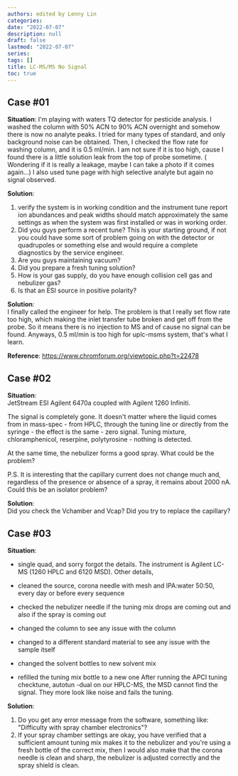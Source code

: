 ```yaml
---
authors: edited by Lenny Lin
categories:
date: "2022-07-07"
description: null
draft: false
lastmod: "2022-07-07"
series:
tags: []
title: LC-MS/MS No Signal
toc: true
---
```







<!--more-->

## Case #01

**Situation**: I'm playing with waters TQ detector for pesticide analysis.
I washed the column with 50% ACN to 90% ACN overnight and somehow there is now no analyte peaks.
I tried for many types of standard, and only background noise can be obtained.
Then, I checked the flow rate for washing column, and it is 0.5 ml/min. I am not sure if it is too high, cause I found there is a little solution leak from the top of probe sometime. ( Wondering if it is really a leakage, maybe I can take a photo if it comes again...)
I also used tune page with high selective analyte but again no signal observed.

**Solution**:  
1) verify the system is in working condition and the instrument tune report ion abundances and peak widths should match approximately the same settings as when the system was first installed or was in working order.  
2) Did you guys perform a recent tune? This is your starting ground, if not you could have some sort of problem going on with the detector or quadrupoles or something else and would require a complete diagnostics by the service engineer.  
3) Are you guys maintaining vacuum?   
4) Did you prepare a fresh tuning solution?  
5) How is your gas supply, do you have enough collision cell gas and nebulizer gas? 
6) Is that an ESI source in positive polarity?  

**Solution**:  
I finally called the engineer for help.
The problem is that I really set flow rate too high, which making the inlet transfer tube broken and get off from the probe. So it means there is no injection to MS and of cause no signal can be found.
Anyways, 0.5 ml/min is too high for uplc-msms system, that's what I learn.

**Reference**: https://www.chromforum.org/viewtopic.php?t=22478

## Case #02
**Situation**:  
JetStream ESI Agilent 6470a coupled with Agilent 1260 Infiniti.  

The signal is completely gone. It doesn't matter where the liquid comes from in mass-spec - from HPLC, through the tuning line or directly from the syringe - the effect is the same - zero signal. Tuning mixture, chloramphenicol, reserpine, polytyrosine - nothing is detected.  

At the same time, the nebulizer forms a good spray. What could be the problem?  

P.S. It is interesting that the capillary current does not change much and, regardless of the presence or absence of a spray, it remains about 2000 nA. Could this be an isolator problem?  

**Solution**:  
Did you check the Vchamber and Vcap? Did you try to replace the capillary? 


## Case #03  
**Situation**:  
- single quad, and sorry forgot the details. The instrument is Agilent LC-MS (1260 HPLC and 6120 MSD). Other details,
- cleaned the source, corona needle with mesh and IPA:water 50:50, every day or before every sequence  

- checked the nebulizer needle if the tuning mix drops are coming out and also if the spray is coming out   

- changed the column to see any issue with the column   

- changed to a different standard material to see any issue with the sample itself   

- changed the solvent bottles to new solvent mix  

- refilled the tuning mix bottle to a new one
After running the APCI tuning checktune, autotun -dual on our HPLC-MS, the MSD cannot find the signal. They more look like noise and fails the tuning.

**Solution**: 
1) Do you get any error message from the software, something like: "Difficulty with spray chamber electronics"?   
2) If your spray chamber settings are okay, you have verified that a sufficient amount tuning mix makes it to the nebulizer and you're using a fresh bottle of the correct mix, then I would also make that the corona needle is clean and sharp, the nebulizer is adjusted correctly and the spray shield is clean.








